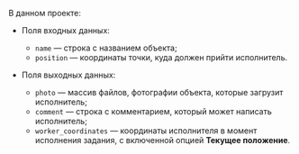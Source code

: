 
В данном проекте:

- Поля входных данных:
    
    - `name` — строка с названием объекта;
    - `position` — координаты точки, куда должен прийти исполнитель.
    
- Поля выходных данных:
    
    - `photo` — массив файлов, фотографии объекта, которые загрузит исполнитель;
    - `comment` — строка с комментарием, который может написать исполнитель;
    - `worker_coordinates` — координаты исполнителя в момент исполнения задания, с включенной опцией **Текущее положение**.
    
